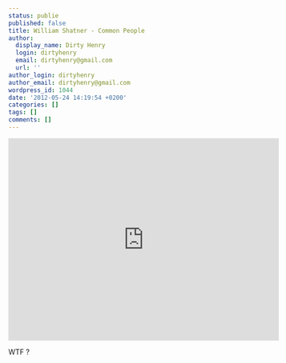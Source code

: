 ```yaml
---
status: publie
published: false
title: William Shatner - Common People
author:
  display_name: Dirty Henry
  login: dirtyhenry
  email: dirtyhenry@gmail.com
  url: ''
author_login: dirtyhenry
author_email: dirtyhenry@gmail.com
wordpress_id: 1044
date: '2012-05-24 14:19:54 +0200'
categories: []
tags: []
comments: []
---
```

<iframe width="540" height="405" src="http://www.youtube.com/embed/KXWEM4gZhg4" frameborder="0" allowfullscreen></iframe>

WTF ?
